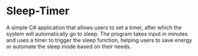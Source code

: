 # Sleep-Timer
A simple C# application that allows users to set a timer, after which the system will automatically go to sleep. The program takes input in minutes and uses a timer to trigger the sleep function, helping users to save energy or automate the sleep mode based on their needs.

